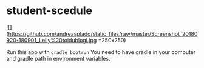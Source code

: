 ﻿# student-scedule

![](https://github.com/andreasplado/static_files/raw/master/Screenshot_20180920-180901_Leily%20toidublogi.jpg =250x250)

Run this app with ```gradle bootrun```
You need to have gradle in your computer and gradle path in environment variables.
